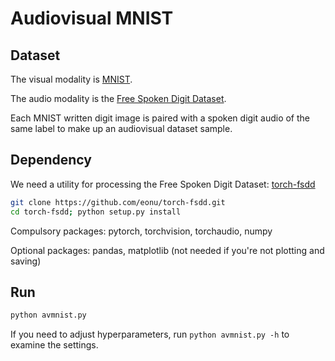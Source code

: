 # Audiovisual MNIST

## Dataset

The visual modality is [MNIST](https://pytorch.org/vision/main/generated/torchvision.datasets.MNIST.html).

The audio modality is the [Free Spoken Digit Dataset](https://github.com/Jakobovski/free-spoken-digit-dataset).

Each MNIST written digit image is paired with a spoken digit audio of the same label to make up an audiovisual dataset sample.

## Dependency

We need a utility for processing the Free Spoken Digit Dataset: [torch-fsdd](https://github.com/eonu/torch-fsdd/)

```bash
git clone https://github.com/eonu/torch-fsdd.git
cd torch-fsdd; python setup.py install
```

Compulsory packages: pytorch, torchvision, torchaudio, numpy

Optional packages: pandas, matplotlib (not needed if you're not plotting and saving)

## Run

```bash
python avmnist.py
```

If you need to adjust hyperparameters, run `python avmnist.py -h` to examine the settings.
